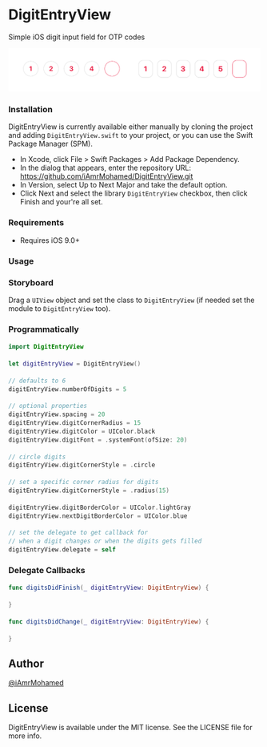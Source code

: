 # DigitEntryView
Simple iOS digit input field for OTP codes

![](Resources/corner_style.png)

### Installation
DigitEntryView is currently available either manually by cloning the project and adding `DigitEntryView.swift`  to your project, or you can use the Swift Package Manager (SPM).

- In Xcode, click File > Swift Packages > Add Package Dependency.
- In the dialog that appears, enter the repository URL: https://github.com/iAmrMohamed/DigitEntryView.git
- In Version, select Up to Next Major and take the default option.
- Click Next and select the library `DigitEntryView` checkbox, then click Finish and your're all set. 

### Requirements
- Requires iOS 9.0+

### Usage

### Storyboard
Drag a `UIView` object and set the class to `DigitEntryView` (if needed set the module to `DigitEntryView` too).

### Programmatically
```swift
import DigitEntryView

let digitEntryView = DigitEntryView()

// defaults to 6
digitEntryView.numberOfDigits = 5

// optional properties
digitEntryView.spacing = 20
digitEntryView.digitCornerRadius = 15
digitEntryView.digitColor = UIColor.black
digitEntryView.digitFont = .systemFont(ofSize: 20)

// circle digits
digitEntryView.digitCornerStyle = .circle

// set a specific corner radius for digits
digitEntryView.digitCornerStyle = .radius(15)

digitEntryView.digitBorderColor = UIColor.lightGray
digitEntryView.nextDigitBorderColor = UIColor.blue

// set the delegate to get callback for
// when a digit changes or when the digits gets filled
digitEntryView.delegate = self
``` 

### Delegate Callbacks

```swift
func digitsDidFinish(_ digitEntryView: DigitEntryView) {

}

func digitsDidChange(_ digitEntryView: DigitEntryView) {

}
```

## Author
[@iAmrMohamed](https://twitter.com/iAmrMohamed)

## License

DigitEntryView is available under the MIT license. See the LICENSE file for more info.
